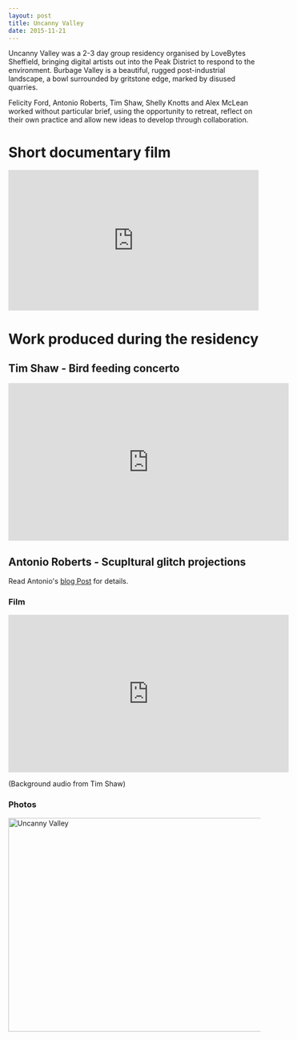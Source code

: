 ```yaml
---
layout: post
title: Uncanny Valley
date: 2015-11-21
---
```


Uncanny Valley was a 2-3 day group residency organised by LoveBytes
Sheffield, bringing digital artists out into the Peak District to
respond to the environment. Burbage Valley is a beautiful, rugged
post-industrial landscape, a bowl surrounded by gritstone edge, marked
by disused quarries.

Felicity Ford, Antonio Roberts, Tim Shaw, Shelly Knotts and Alex
McLean worked without particular brief, using the opportunity to
retreat, reflect on their own practice and allow new ideas to develop
through collaboration.

# Short documentary film

<iframe src="https://player.vimeo.com/video/158443487" width="500" height="281" frameborder="0" webkitallowfullscreen mozallowfullscreen allowfullscreen></iframe>

# Work produced during the residency

## Tim Shaw - Bird feeding concerto

<iframe width="560" height="315" src="https://www.youtube.com/embed/8pVPD9qUb3U" frameborder="0" allowfullscreen></iframe>

## Antonio Roberts - Scupltural glitch projections

Read Antonio's [blog Post](http://www.hellocatfood.com/uncanny-valley/) for details.

### Film

<iframe width="560" height="315" src="https://www.youtube.com/embed/iOKSvYUzmU8" frameborder="0" allowfullscreen></iframe>

(Background audio from Tim Shaw)

### Photos

<a data-flickr-embed="true"  href="https://www.flickr.com/photos/hellocatfood/albums/72157658029656189" title="Uncanny Valley"><img src="https://farm6.staticflickr.com/5684/21118435799_dd568063b0_z.jpg" width="640" height="427" alt="Uncanny Valley"></a><script async src="//embedr.flickr.com/assets/client-code.js" charset="utf-8"></script>


